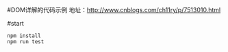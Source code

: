 #DOM详解的代码示例
地址：http://www.cnblogs.com/ch11ry/p/7513010.html

#start
```
npm install
npm run test
```